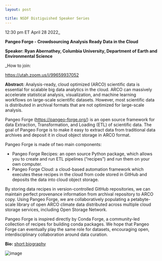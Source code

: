 ```yaml
---
layout: post

title: NSDF Distiguished Speaker Series
---
```


12:30 pm ET April 28 2022_


**Pangeo Forge - Crowdsourcing Analysis Ready Data in the Cloud**

**Speaker: Ryan Abernathey, Columbia University, Department of Earth and Environmental Science**

_How to join: 

https://utah.zoom.us/j/99659937052


**Abstract:** Analysis-ready, cloud optimized (ARCO) scientific data is essential for scalable big data analytics in the cloud. 
ARCO can massively accelerate statistical analysis, visualization, and machine learning workflows on large-scale scientific datasets. 
However, most scientific data is distributed in archival formats that are not optimized for large-scale analysis. 

Pangeo Forge (https://pangeo-forge.org/) is an open source framework for data Extraction, Transformation, and Loading (ETL) of scientific data. 
The goal of Pangeo Forge is to make it easy to extract data from traditional data archives and deposit it in cloud object storage in ARCO format.

Pangeo Forge is made of two main components:

- Pangeo Forge Recipes: an open source Python package, which allows you to create and run ETL pipelines (“recipes”) and run them on your own computer.
- Pangeo Forge Cloud: a cloud-based automation framework which executes these recipes in the cloud from code stored in GitHub and deposits the data into cloud object storage.

By storing data recipes in version-controlled GitHub repositories, we can maintain perfect provenance information from archival repository to ARCO copy. 
Using Pangeo Forge, we are collaboratively populating a petabyte-scale library of open ARCO climate data distributed across multiple cloud storage services, 
including Open Storage Network.

Pangeo Forge is inspired directly by Conda Forge, a community-led collection of recipes for building conda packages. 
We hope that Pangeo Forge can eventually play the same role for datasets, encouraging open, interdisciplinary collaboration around data curation.

**Bio:** [short biography](https://github.com/rabernat#short-biography)

![image](https://user-images.githubusercontent.com/1260735/160108618-072ee48e-464c-4241-ad11-19b60add9b26.png)
